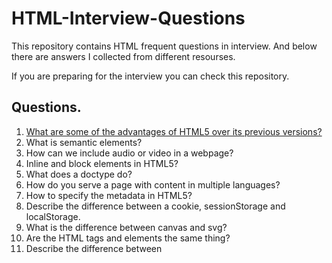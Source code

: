 # HTML-Interview-Questions

This repository contains HTML frequent questions in interview. And below there are answers I collected from different resourses.

If you are preparing for the interview you can check this repository.

## Questions.

1. [What are some of the advantages of HTML5 over its previous versions?](/src/answers/html5-vs-html.md)
2. What is semantic elements?
3. How can we include audio or video in a webpage?
4. Inline and block elements in HTML5?
5. What does a doctype do?
6. How do you serve a page with content in multiple languages?
7. How to specify the metadata in HTML5?
8. Describe the difference between a cookie, sessionStorage and localStorage.
9. What is the difference between canvas and svg?
10. Are the HTML tags and elements the same thing?
11. Describe the difference between <script>, <script async> and <script defer>.
12. What is progressive rendering?
13. Why you would use a srcset attribute in an image tag? Explain the process the browser uses when evaluating the content of this attribute.
14. Describe HTML Form validation.
15. Describe DOM.
16. What is WebSocket?
17. What is SSE(server-sent-events)?
18. What is Webworkers?
19. What are data- attributes good for?
20. Describe get/post in form submission.
21. What are tags and attributes in HTML?
22. What are void elements in HTML?
23. What is the advantage of collapsing white space?
24. What are HTML Entities?
25. What are different types of lists in HTML?
26. What is the difference between the ‘id’ attribute and the ‘class’ attribute of HTML elements?
27. Describe HTML layout structure.
28. How to optimize website assets loading?
29. What are the various formatting tags in HTML?
30. Please explain how to indicate the character set being used by a document in HTML?
31. Can we display a web page inside a web page or Is nesting of webpages possible?
32. What is Cell Padding and Cell Spacing?
33. How can we club two or more rows or columns into a single row or column in an HTML table?
34. In how many ways can we position an HTML element? Or what are the permissible values of the position attribute?
35. In how many ways you can display HTML elements?
36. What is the difference between “display: none” and “visibility: hidden”?
37. How to specify the link in HTML and explain the target attribute?
38. In how many ways can we specify the CSS styles for the HTML element?
39. Difference between link tag and anchor tag ?
40. How to include javascript code in HTML?
41. When to use scripts in the head and when to use scripts in the body?
42. What are forms and how to create forms in HTML?
43. How to handle events in HTML?

